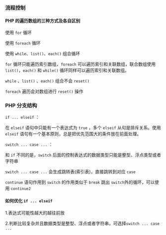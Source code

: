 ###  流程控制



#### PHP 的遍历数组的三种方式及各自区别

使用 `for` 循环

使用 `foreach` 循环

使用 `while`、`list()`、`each()` 组合循环



`for` 循环只能遍历索引数组，`foreach` 可以遍历索引和关联数组，联合数组使用 `list()`，`each()` 和 `while()` 循环同样可以遍历索引和关联数组。

`while` 、`list()` 、`each()` 组合不会 `reset()`

`foreach` 遍历会对数组进行 `reset()` 操作



### PHP 分支结构

`if ... elseif` ：

在 `elseif` 语句中只能有一个表达式为 `true` ，多个 `elseif` 从句是排斥关系。使用 `elseif` 语句有一个基本原则，总是把优先范围大的条件放在前面处理。



`switch ... case ...` ：

和 `if` 不同的是，`switch` 后面的控制表达式的数据类型只能是整型、浮点类型或者字符串

`switch ... case ...` 会生成跳转表(索引表)，直接跳转到对应 `case`

`continue` 语句作用到 `switch` 的作用类似于 `break` 跳出 `switch`外的循环，可以使用 `continue2 `



#### 如何优化 `if ... elseif`

1.表达式可能性越大的越往前放

2.判断比较复杂并且数据类型是整型、浮点或者字符串，可选择`switch ... case ...`

